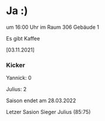 
# Ja :)

um 16:00 Uhr im Raum 306 Gebäude 1

Es gibt Kaffee


<!---![image](https://user-images.githubusercontent.com/73311547/125851712-3934142d-7930-4613-8163-7ba796f7bffd.png)-->

[03.11.2021]


### Kicker

Yannick: 0

Julius:  2

Saison endet am 28.03.2022

Letzer Sasion Sieger Julius (85:75)
